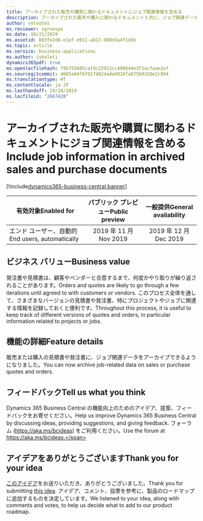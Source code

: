 ```yaml
---
title: アーカイブされた販売や購買に関わるドキュメントにジョブ関連情報を含める
description: アーカイブされた販売や購入に関わるドキュメントと共に、ジョブ関連データをアーカイブできるようになりました。
author: relnotes
ms.reviewer: sgroespe
ms.date: 10/21/2019
ms.assetid: b03fe2d8-e1ef-e911-a812-000d3a4f1ebb
ms.topic: article
ms.service: business-applications
ms.author: ivkoleti
dynamics365pdf: true
ms.openlocfilehash: 79b755b05cafdc22922cc490644e3f1acfaae2ef
ms.sourcegitcommit: 4605a04f6f017d024aded928fa875b9328e2c904
ms.translationtype: HT
ms.contentlocale: ja-JP
ms.lasthandoff: 10/28/2019
ms.locfileid: "2667428"
---
```

# <a name="include-job-information-in-archived-sales-and-purchase-documents"></a><span data-ttu-id="4608a-103">アーカイブされた販売や購買に関わるドキュメントにジョブ関連情報を含める</span><span class="sxs-lookup"><span data-stu-id="4608a-103">Include job information in archived sales and purchase documents</span></span>
[!include[dynamics365-business-central banner](../includes/dynamics365-business-central.md)]

| <span data-ttu-id="4608a-104">有効対象</span><span class="sxs-lookup"><span data-stu-id="4608a-104">Enabled for</span></span>    |  <span data-ttu-id="4608a-105">パブリック プレビュー</span><span class="sxs-lookup"><span data-stu-id="4608a-105">Public preview</span></span> | <span data-ttu-id="4608a-106">一般提供</span><span class="sxs-lookup"><span data-stu-id="4608a-106">General availability</span></span> | 
| ---------- | :----------: |:----------: |
|<span data-ttu-id="4608a-107">エンド ユーザー、自動的</span><span class="sxs-lookup"><span data-stu-id="4608a-107">End users, automatically</span></span>|<span data-ttu-id="4608a-108">2019 年 11 月</span><span class="sxs-lookup"><span data-stu-id="4608a-108">Nov 2019</span></span>| <span data-ttu-id="4608a-109">2019 年 12 月</span><span class="sxs-lookup"><span data-stu-id="4608a-109">Dec 2019</span></span>|


## <a name="business-value"></a><span data-ttu-id="4608a-110">ビジネス バリュー</span><span class="sxs-lookup"><span data-stu-id="4608a-110">Business value</span></span>
<!-- bv start -->
<span data-ttu-id="4608a-111">発注書や見積書は、顧客やベンダーと合意するまで、何度かやり取りが繰り返されることがあります。</span><span class="sxs-lookup"><span data-stu-id="4608a-111">Orders and quotes are likely to go through a few iterations until agreed to with customers or vendors.</span></span> <span data-ttu-id="4608a-112">このプロセス全体を通して、さまざまなバージョンの見積書や発注書、特にプロジェクトやジョブに関連する情報を記録しておくと便利です。</span><span class="sxs-lookup"><span data-stu-id="4608a-112">Throughout this process, it is useful to keep track of different versions of quotes and orders, in particular information related to projects or jobs.</span></span> 
<!-- bv end -->



## <a name="feature-details"></a><span data-ttu-id="4608a-113">機能の詳細</span><span class="sxs-lookup"><span data-stu-id="4608a-113">Feature details</span></span>
<!--feature detail start -->
<span data-ttu-id="4608a-114">販売または購入の見積書や発注書に、ジョブ関連データをアーカイブできるようになりました。</span><span class="sxs-lookup"><span data-stu-id="4608a-114">You can now archive job-related data on sales or purchase quotes and orders.</span></span> 
<!--feature detail end -->






## <a name="tell-us-what-you-think"></a><span data-ttu-id="4608a-115">フィードバック</span><span class="sxs-lookup"><span data-stu-id="4608a-115">Tell us what you think</span></span>
<span data-ttu-id="4608a-116">Dynamics 365 Business Central の機能向上のためのアイデア、提案、フィードバックをお寄せください。</span><span class="sxs-lookup"><span data-stu-id="4608a-116">Help us improve Dynamics 365 Business Central by discussing ideas, providing suggestions, and giving feedback.</span></span> <span data-ttu-id="4608a-117">フォーラム (https://aka.ms/bcideas) をご利用ください。</span><span class="sxs-lookup"><span data-stu-id="4608a-117">Use the forum at https://aka.ms/bcideas.</span></span>



## <a name="thank-you-for-your-idea"></a><span data-ttu-id="4608a-118">アイデアをありがとうございます</span><span class="sxs-lookup"><span data-stu-id="4608a-118">Thank you for your idea</span></span>
<span data-ttu-id="4608a-119">[このアイデア](https://experience.dynamics.com/ideas/idea/?ideaid=ea5b2c7e-72f8-e811-a140-0003ff68d4f1)をお送りいただき、ありがとうございました。</span><span class="sxs-lookup"><span data-stu-id="4608a-119">Thank you for submitting [this idea](https://experience.dynamics.com/ideas/idea/?ideaid=ea5b2c7e-72f8-e811-a140-0003ff68d4f1).</span></span> <span data-ttu-id="4608a-120">アイデア、コメント、投票を参考に、製品のロードマップに追加するものを決定しています。</span><span class="sxs-lookup"><span data-stu-id="4608a-120">We listened to your idea, along with comments and votes, to help us decide what to add to our product roadmap.</span></span>
